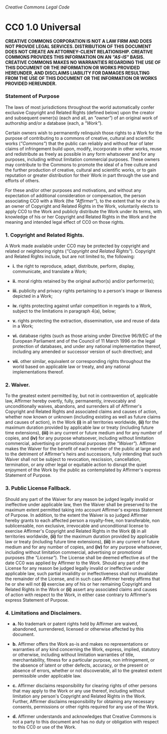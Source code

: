 ###### Creative Commons Legal Code

# CC0 1.0 Universal

**CREATIVE COMMONS CORPORATION IS NOT A LAW FIRM AND DOES NOT PROVIDE LEGAL SERVICES. DISTRIBUTION OF THIS DOCUMENT DOES NOT CREATE AN ATTORNEY-CLIENT RELATIONSHIP. CREATIVE COMMONS PROVIDES THIS INFORMATION ON AN *"AS-IS"* BASIS. CREATIVE COMMONS MAKES NO WARRANTIES REGARDING THE USE OF THIS DOCUMENT OR THE INFORMATION OR WORKS PROVIDED HEREUNDER, AND DISCLAIMS LIABILITY FOR DAMAGES RESULTING FROM THE USE OF THIS DOCUMENT OR THE INFORMATION OR WORKS PROVIDED HEREUNDER.**

### Statement of Purpose

The laws of most jurisdictions throughout the world automatically confer exclusive Copyright and Related Rights (defined below) upon the creator and subsequent owner(s) (each and all, an *"owner"*) of an original work of authorship and/or a database (each, a *"Work"*).

Certain owners wish to permanently relinquish those rights to a Work for the purpose of contributing to a commons of creative, cultural and scientific works (*"Commons"*) that the public can reliably and without fear of later claims of infringement build upon, modify, incorporate in other works, reuse and redistribute as freely as possible in any form whatsoever and for any purposes, including without limitation commercial purposes. These owners may contribute to the Commons to promote the ideal of a free culture and the further production of creative, cultural and scientific works, or to gain reputation or greater distribution for their Work in part through the use and efforts of others.

For these and/or other purposes and motivations, and without any expectation of additional consideration or compensation, the person associating CC0 with a Work (the *"Affirmer"*), to the extent that he or she is an owner of Copyright and Related Rights in the Work, voluntarily elects to apply CC0 to the Work and publicly distribute the Work under its terms, with knowledge of his or her Copyright and Related Rights in the Work and the meaning and intended legal effect of CC0 on those rights.

### 1. Copyright and Related Rights.

A Work made available under CC0 may be protected by copyright and related or neighboring rights (*"Copyright and Related Rights"*). Copyright and Related Rights include, but are not limited to, the following:

- **i.** the right to reproduce, adapt, distribute, perform, display, communicate, and translate a Work;

- **ii.** moral rights retained by the original author(s) and/or performer(s);

- **iii.** publicity and privacy rights pertaining to a person's image or likeness depicted in a Work;

- **iv.** rights protecting against unfair competition in regards to a Work, subject to the limitations in paragraph 4(a), below;

- **v.** rights protecting the extraction, dissemination, use and reuse of data in a Work;

 - **vi.** database rights (such as those arising under Directive 96/9/EC of the European Parliament and of the Council of 11 March 1996 on the legal protection of databases, and under any national implementation thereof, including any amended or successor version of such directive); and
 
- **vii.** other similar, equivalent or corresponding rights throughout the world based on applicable law or treaty, and any national implementations thereof.

### 2. Waiver.

To the greatest extent permitted by, but not in contravention of, applicable law, Affirmer hereby overtly, fully, permanently, irrevocably and unconditionally waives, abandons, and surrenders all of Affirmer's Copyright and Related Rights and associated claims and causes of action, whether now known or unknown (including existing as well as future claims and causes of action), in the Work **(i)** in all territories worldwide, **(ii)** for the maximum duration provided by applicable law or treaty (including future time extensions), **(iii)** in any current or future medium and for any number of copies, and **(iv)** for any purpose whatsoever, including without limitation commercial, advertising or promotional purposes (the *"Waiver"*). Affirmer makes the Waiver for the benefit of each member of the public at large and to the detriment of Affirmer's heirs and successors, fully intending that such Waiver shall not be subject to revocation, rescission, cancellation, termination, or any other legal or equitable action to disrupt the quiet enjoyment of the Work by the public as contemplated by Affirmer's express Statement of Purpose.

### 3. Public License Fallback.

Should any part of the Waiver for any reason be judged legally invalid or ineffective under applicable law, then the Waiver shall be preserved to the maximum extent permitted taking into account Affirmer's express Statement of Purpose. In addition, to the extent the Waiver is so judged Affirmer hereby grants to each affected person a royalty-free, non transferable, non sublicensable, non exclusive, irrevocable and unconditional license to exercise Affirmer's Copyright and Related Rights in the Work **(i)** in all territories worldwide, **(ii)** for the maximum duration provided by applicable law or treaty (including future time extensions), **(iii)** in any current or future medium and for any number of copies, and **(iv)** for any purpose whatsoever, including without limitation commercial, advertising or promotional purposes (the *"License"*). The License shall be deemed effective as of the date CC0 was applied by Affirmer to the Work. Should any part of the License for any reason be judged legally invalid or ineffective under applicable law, such partial invalidity or ineffectiveness shall not invalidate the remainder of the License, and in such case Affirmer hereby affirms that he or she will not **(i)** exercise any of his or her remaining Copyright and Related Rights in the Work or **(ii)** assert any associated claims and causes of action with respect to the Work, in either case contrary to Affirmer's express Statement of Purpose.

### 4. Limitations and Disclaimers.

- **a.** No trademark or patent rights held by Affirmer are waived, abandoned, surrendered, licensed or otherwise affected by this document.

- **b.** Affirmer offers the Work as-is and makes no representations or warranties of any kind concerning the Work, express, implied, statutory or otherwise, including without limitation warranties of title, merchantability, fitness for a particular purpose, non infringement, or the absence of latent or other defects, accuracy, or the present or absence of errors, whether or not discoverable, all to the greatest extent permissible under applicable law.

- **c.** Affirmer disclaims responsibility for clearing rights of other persons that may apply to the Work or any use thereof, including without limitation any person's Copyright and Related Rights in the Work. Further, Affirmer disclaims responsibility for obtaining any necessary consents, permissions or other rights required for any use of the Work.

- **d.** Affirmer understands and acknowledges that Creative Commons is not a party to this document and has no duty or obligation with respect to this CC0 or use of the Work.